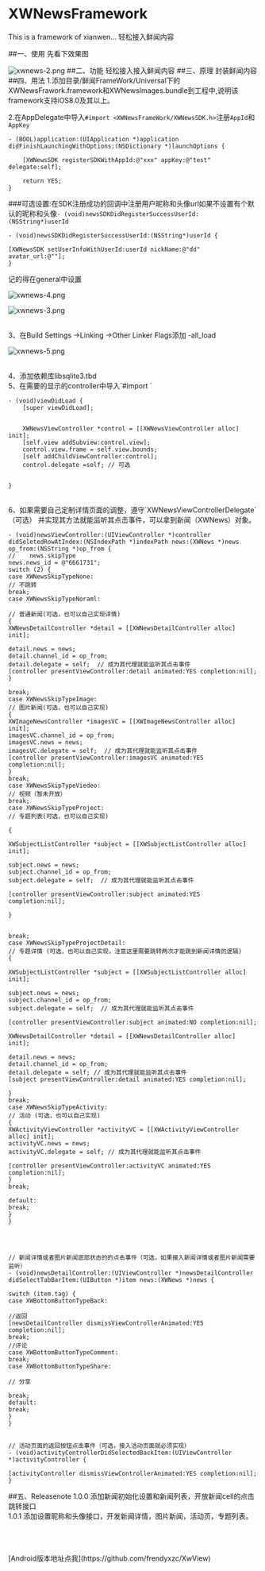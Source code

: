 # XWNewsFramework
This is a framework of xianwen... 轻松接入鲜闻内容

##一、使用
先看下效果图

![
![xwnews-2.png](http://upload-images.jianshu.io/upload_images/970305-c0f9b4fd3728bfa8.png?imageMogr2/auto-orient/strip%7CimageView2/2/w/1240)
](http://upload-images.jianshu.io/upload_images/970305-7b9b7da36f72ddbc.png?imageMogr2/auto-orient/strip%7CimageView2/2/w/1240)
##二、功能
轻松接入接入鲜闻内容
##三、原理
封装鲜闻内容
##四、用法
1.添加目录/鲜闻FrameWork/Universal下的XWNewsFrawork.framework和XWNewsImages.bundle到工程中,说明该framework支持iOS8.0及其以上。
<br>

2.在AppDelegate中导入`#import <XWNewsFrameWork/XWNewsSDK.h>`注册`AppId`和`AppKey`



```    
- (BOOL)application:(UIApplication *)application didFinishLaunchingWithOptions:(NSDictionary *)launchOptions {
   
    [XWNewsSDK registerSDKWithAppId:@"xxx" appKey:@"test" delegate:self];
    
    return YES;
}
```
###可选设置:在SDK注册成功的回调中注册用户昵称和头像url如果不设置有个默认的昵称和头像`- (void)newsSDKDidRegisterSuccessUserId:(NSString*)userId`

```
- (void)newsSDKDidRegisterSuccessUserId:(NSString*)userId {

[XWNewsSDK setUserInfoWithUserId:userId nickName:@"dd" avatar_url:@""];
}
```

记的得在general中设置

![xwnews-4.png](http://upload-images.jianshu.io/upload_images/970305-d567d9a02550fa40.png?imageMogr2/auto-orient/strip%7CimageView2/2/w/1240)

![xwnews-3.png](http://upload-images.jianshu.io/upload_images/970305-693e3639d40fb6ee.png?imageMogr2/auto-orient/strip%7CimageView2/2/w/1240)

<br>
3、在Build Settings ->Linking ->Other Linker Flags添加 -all_load

![xwnews-5.png](http://images.iimedia.cn/00001e495c92698c2844081001ca71bc176051b415463b9d8ee0700287547a545a17e)

<br>
4、添加依赖库libsqlite3.tbd

<br>
5、在需要的显示的controller中导入`#import <XWNewsFrameWork/XWNewsFrameWork.h>`

```
- (void)viewDidLoad {
    [super viewDidLoad];
    
    
    XWNewsViewController *control = [[XWNewsViewController alloc] init];
    [self.view addSubview:control.view];
    control.view.frame = self.view.bounds;
    [self addChildViewController:control];
    control.delegate =self; // 可选

    
}
```

<br>
6、如果需要自己定制详情页面的调整，遵守`XWNewsViewControllerDelegate`（可选）
并实现其方法就能监听其点击事件，可以拿到新闻（XWNews）对象。

```
- (void)newsViewController:(UIViewController *)controller didSeletedRowAtIndex:(NSIndexPath *)indexPath news:(XWNews *)news op_from:(NSString *)op_from {
//    news.skipType
news.news_id = @"6661731";
switch (2) {
case XWNewsSkipTypeNone:
// 不跳转
break;
case XWNewsSkipTypeNoraml:

// 普通新闻(可选，也可以自己实现详情)
{
XWNewsDetailController *detail = [[XWNewsDetailController alloc] init];

detail.news = news;
detail.channel_id = op_from;
detail.delegate = self;  // 成为其代理就能监听其点击事件
[controller presentViewController:detail animated:YES completion:nil];
}

break;
case XWNewsSkipTypeImage:
// 图片新闻(可选，也可以自己实现)
{
XWImageNewsController *imagesVC = [[XWImageNewsController alloc] init];
imagesVC.channel_id = op_from;
imagesVC.news = news;
imagesVC.delegate = self;  // 成为其代理就能监听其点击事件
[controller presentViewController:imagesVC animated:YES completion:nil];
}
break;
case XWNewsSkipTypeViedeo:
// 视频（暂未开放）
break;
case XWNewsSkipTypeProject:
// 专题列表(可选，也可以自己实现)

{

XWSubjectListController *subject = [[XWSubjectListController alloc] init];

subject.news = news;
subject.channel_id = op_from;
subject.delegate = self;  // 成为其代理就能监听其点击事件

[controller presentViewController:subject animated:YES completion:nil];

}


break;
case XWNewsSkipTypeProjectDetail:
// 专题详情 (可选，也可以自己实现，注意这里需要跳转两次才能跳到新闻详情的逻辑)
{

XWSubjectListController *subject = [[XWSubjectListController alloc] init];

subject.news = news;
subject.channel_id = op_from;
subject.delegate = self;  // 成为其代理就能监听其点击事件

[controller presentViewController:subject animated:NO completion:nil];

XWNewsDetailController *detail = [[XWNewsDetailController alloc] init];

detail.news = news;
detail.channel_id = op_from;
detail.delegate = self; // 成为其代理就能监听其点击事件
[subject presentViewController:detail animated:YES completion:nil];

}
break;
case XWNewsSkipTypeActivity:
// 活动 (可选，也可以自己实现)
{
XWActivityViewController *activityVC = [[XWActivityViewController alloc] init];
activityVC.news = news;
activityVC.delegate = self; // 成为其代理就能监听其点击事件

[controller presentViewController:activityVC animated:YES completion:nil];
}
break;

default:
break;
}
}




// 新闻详情或者图片新闻底部状态的的点击事件（可选，如果接入新闻详情或者图片新闻需要监听）
- (void)newsDetailController:(UIViewController *)newsDetailController didSelectTabBarItem:(UIButton *)item news:(XWNews *)news {

switch (item.tag) {
case XWBottomButtonTypeBack:

//返回
[newsDetailController dismissViewControllerAnimated:YES completion:nil];
break;
//评论
case XWBottomButtonTypeComment:
break;
case XWBottomButtonTypeShare:

// 分享

break;
default:
break;
}
}


// 活动页面的返回按钮点击事件（可选，接入活动页面就必须实现）
- (void)activityControllerDidSelectedBackItem:(UIViewController *)activityController {

[activityController dismissViewControllerAnimated:YES completion:nil];
}
```

##五、Releasenote
1.0.0 添加新闻初始化设置和新闻列表，开放新闻cell的点击跳转接口<br>
1.0.1 添加设置昵称和头像接口，开发新闻详情，图片新闻，活动页，专题列表。

<br>
<br>
<br>
[Android版本地址点我](https://github.com/frendyxzc/XwView)
